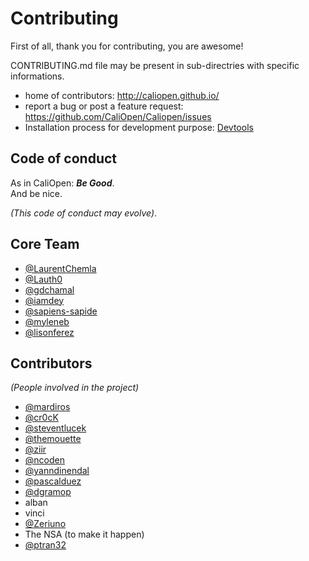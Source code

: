 # Contributing

First of all, thank you for contributing, you are awesome!

CONTRIBUTING.md file may be present in sub-directries with specific informations.

* home of contributors: http://caliopen.github.io/
* report a bug or post a feature request: https://github.com/CaliOpen/Caliopen/issues
* Installation process for development purpose: [Devtools](devtools/README.md)

## Code of conduct

As in CaliOpen: _**Be Good**_.  
And be nice.

_(This code of conduct may evolve)_.

## Core Team

* [@LaurentChemla](https://github.com/LaurentChemla)
* [@Lauth0](https://github.com/Lauth0)
* [@gdchamal](https://github.com/gdchamal)
* [@iamdey](https://github.com/iamdey)
* [@sapiens-sapide](https://github.com/sapiens-sapide)
* [@myleneb](https://github.com/myleneb)
* [@lisonferez](https://github.com/lisonferez)

## Contributors

_(People involved in the project)_

* [@mardiros](https://github.com/mardiros)
* [@cr0cK](https://github.com/cr0cK)
* [@steventlucek](https://github.com/steventlucek)
* [@themouette](https://github.com/themouette)
* [@ziir](https://github.com/ziir)
* [@ncoden](https://github.com/ncoden)
* [@yanndinendal](https://github.com/yanndinendal)
* [@pascalduez](https://github.com/pascalduez)
* [@dgramop](https://github.com/dgramop)
* alban
* vinci
* [@Zeriuno](https://github.com/Zeriuno)
* The NSA (to make it happen)
* [@ptran32](https://github.com/ptran32)
